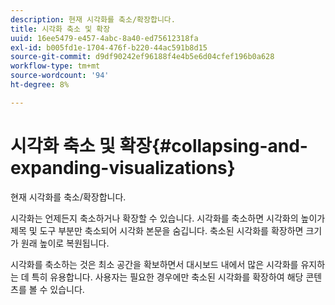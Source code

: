 ```yaml
---
description: 현재 시각화를 축소/확장합니다.
title: 시각화 축소 및 확장
uuid: 16ee5479-e457-4abc-8a40-ed75612318fa
exl-id: b005fd1e-1704-476f-b220-44ac591b8d15
source-git-commit: d9df90242ef96188f4e4b5e6d04cfef196b0a628
workflow-type: tm+mt
source-wordcount: '94'
ht-degree: 8%

---
```


# 시각화 축소 및 확장{#collapsing-and-expanding-visualizations}

현재 시각화를 축소/확장합니다.

시각화는 언제든지 축소하거나 확장할 수 있습니다. 시각화를 축소하면 시각화의 높이가 제목 및 도구 부분만 축소되어 시각화 본문을 숨깁니다. 축소된 시각화를 확장하면 크기가 원래 높이로 복원됩니다.

시각화를 축소하는 것은 최소 공간을 확보하면서 대시보드 내에서 많은 시각화를 유지하는 데 특히 유용합니다. 사용자는 필요한 경우에만 축소된 시각화를 확장하여 해당 콘텐츠를 볼 수 있습니다.
